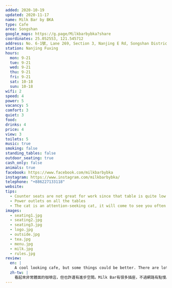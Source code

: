 ```yaml
---
added: 2020-10-19
updated: 2020-11-17
name: Milk Bar by BKA
type: Cafe
area: Songshan
google_maps: https://g.page/Milkbarbybka?share
coordinates: 25.052553, 121.545712
address: No. 6-1號, Lane 269, Section 3, Nanjing E Rd, Songshan District, Taipei City, Taiwan 105
station: Nanjing Fuxing
hours:
  mon: 9-21
  tue: 9-21
  wed: 9-21
  thu: 9-21
  fri: 9-21
  sat: 10-18
  sun: 10-18
wifi: 2
speed: 4
power: 5
vacancy: 5
comfort: 3
quiet: 3
food: 
drinks: 4
price: 4
view: 3
toilets: 5
music: true
smoking: false
standing_tables: false
outdoor_seating: true
cash_only: false 
animals: true
facebook: https://www.facebook.com/milkbarbybka
instagram: https://www.instagram.com/milkbarbybka/
telephone: "+886227133118"
website: 
tips:
  - Counter seats are not great for work since that table is quite low
  - Power outlets on all the tables
  - The cat is an attention-seeking cat, it will come to see you often
images:
  - seating1.jpg
  - seating2.jpg
  - seating3.jpg
  - logo.jpg
  - outside.jpg
  - tea.jpg
  - menu.jpg
  - milk.jpg
  - rules.jpg
review:
  en: |
    A cool looking cafe, but some things could be better. There are lots of power outlets, but the WiFi is a little slow. The counter seats are a little too low, the large worktables are a little too high, and the chairs are quite uncomfortable. Also note that the cafe regularly rents out the space for private events. Be sure to check their facebook before you decide to go.
  zh-tw: |
    看起來非常體面的咖啡店，但也許還有進步空間。Milk Bar有很多插座，不過網路有點慢。吧台邊的椅子有點太低，而大工作桌的椅子則偏高，椅子坐起來不是很舒適。除此之外，這裡時常被私人活動包場，來之前記得看一下臉書公告。
---
```

